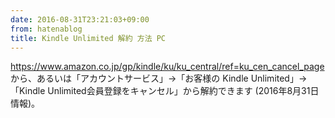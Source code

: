 ```yaml
---
date: 2016-08-31T23:21:03+09:00
from: hatenablog
title: Kindle Unlimited 解約 方法 PC
---
```


<p><a href="https://www.amazon.co.jp/gp/kindle/ku/ku_central/ref=ku_cen_cancel_page">https://www.amazon.co.jp/gp/kindle/ku/ku_central/ref=ku_cen_cancel_page</a> から、あるいは「アカウントサービス」→「お客様の Kindle Unlimited」→ 「Kindle Unlimited会員登録をキャンセル」から解約できます (2016年8月31日情報)。</p>

